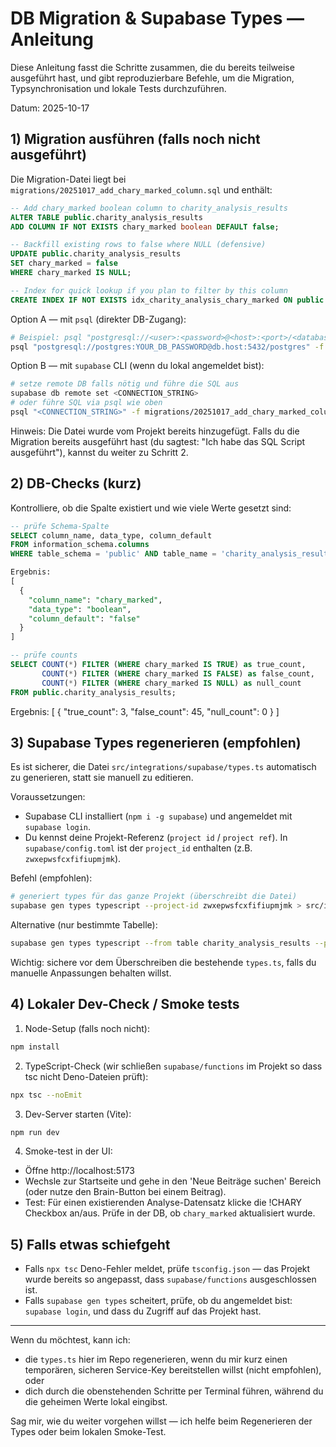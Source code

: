 # DB Migration & Supabase Types — Anleitung

Diese Anleitung fasst die Schritte zusammen, die du bereits teilweise ausgeführt hast, und gibt reproduzierbare Befehle, um die Migration, Typsynchronisation und lokale Tests durchzuführen.

Datum: 2025-10-17

## 1) Migration ausführen (falls noch nicht ausgeführt)
Die Migration-Datei liegt bei `migrations/20251017_add_chary_marked_column.sql` und enthält:

```sql
-- Add chary_marked boolean column to charity_analysis_results
ALTER TABLE public.charity_analysis_results
ADD COLUMN IF NOT EXISTS chary_marked boolean DEFAULT false;

-- Backfill existing rows to false where NULL (defensive)
UPDATE public.charity_analysis_results
SET chary_marked = false
WHERE chary_marked IS NULL;

-- Index for quick lookup if you plan to filter by this column
CREATE INDEX IF NOT EXISTS idx_charity_analysis_chary_marked ON public.charity_analysis_results (chary_marked);
```

Option A — mit `psql` (direkter DB-Zugang):
```bash
# Beispiel: psql "postgresql://<user>:<password>@<host>:<port>/<database>" -f migrations/20251017_add_chary_marked_column.sql
psql "postgresql://postgres:YOUR_DB_PASSWORD@db.host:5432/postgres" -f migrations/20251017_add_chary_marked_column.sql
```

Option B — mit `supabase` CLI (wenn du lokal angemeldet bist):
```bash
# setze remote DB falls nötig und führe die SQL aus
supabase db remote set <CONNECTION_STRING>
# oder führe SQL via psql wie oben
psql "<CONNECTION_STRING>" -f migrations/20251017_add_chary_marked_column.sql
```

Hinweis: Die Datei wurde vom Projekt bereits hinzugefügt. Falls du die Migration bereits ausgeführt hast (du sagtest: "Ich habe das SQL Script ausgeführt"), kannst du weiter zu Schritt 2.

## 2) DB-Checks (kurz)
Kontrolliere, ob die Spalte existiert und wie viele Werte gesetzt sind:

```sql
-- prüfe Schema-Spalte
SELECT column_name, data_type, column_default
FROM information_schema.columns
WHERE table_schema = 'public' AND table_name = 'charity_analysis_results' AND column_name = 'chary_marked';

Ergebnis:
[
  {
    "column_name": "chary_marked",
    "data_type": "boolean",
    "column_default": "false"
  }
]

-- prüfe counts
SELECT COUNT(*) FILTER (WHERE chary_marked IS TRUE) as true_count,
       COUNT(*) FILTER (WHERE chary_marked IS FALSE) as false_count,
       COUNT(*) FILTER (WHERE chary_marked IS NULL) as null_count
FROM public.charity_analysis_results;
```
Ergebnis:
[
  {
    "true_count": 3,
    "false_count": 45,
    "null_count": 0
  }
]

## 3) Supabase Types regenerieren (empfohlen)
Es ist sicherer, die Datei `src/integrations/supabase/types.ts` automatisch zu generieren, statt sie manuell zu editieren.

Voraussetzungen:
- Supabase CLI installiert (`npm i -g supabase`) und angemeldet mit `supabase login`.
- Du kennst deine Projekt-Referenz (`project id` / `project ref`). In `supabase/config.toml` ist der `project_id` enthalten (z.B. `zwxepwsfcxfifiupmjmk`).

Befehl (empfohlen):
```bash
# generiert types für das ganze Projekt (überschreibt die Datei)
supabase gen types typescript --project-id zwxepwsfcxfifiupmjmk > src/integrations/supabase/types.ts
```

Alternative (nur bestimmte Tabelle):
```bash
supabase gen types typescript --from table charity_analysis_results --project-id zwxepwsfcxfifiupmjmk > src/integrations/supabase/types.ts
```

Wichtig: sichere vor dem Überschreiben die bestehende `types.ts`, falls du manuelle Anpassungen behalten willst.

## 4) Lokaler Dev-Check / Smoke tests
1. Node-Setup (falls noch nicht):
```bash
npm install
```
2. TypeScript-Check (wir schließen `supabase/functions` im Projekt so dass tsc nicht Deno-Dateien prüft):
```bash
npx tsc --noEmit
```
3. Dev-Server starten (Vite):
```bash
npm run dev
```
4. Smoke-test in der UI:
- Öffne http://localhost:5173
- Wechsle zur Startseite und gehe in den 'Neue Beiträge suchen' Bereich (oder nutze den Brain-Button bei einem Beitrag).
- Test: Für einen existierenden Analyse-Datensatz klicke die !CHARY Checkbox an/aus. Prüfe in der DB, ob `chary_marked` aktualisiert wurde.

## 5) Falls etwas schiefgeht
- Falls `npx tsc` Deno-Fehler meldet, prüfe `tsconfig.json` — das Projekt wurde bereits so angepasst, dass `supabase/functions` ausgeschlossen ist.
- Falls `supabase gen types` scheitert, prüfe, ob du angemeldet bist: `supabase login`, und dass du Zugriff auf das Projekt hast.

---
Wenn du möchtest, kann ich:
- die `types.ts` hier im Repo regenerieren, wenn du mir kurz einen temporären, sicheren Service-Key bereitstellen willst (nicht empfohlen), oder
- dich durch die obenstehenden Schritte per Terminal führen, während du die geheimen Werte lokal eingibst.

Sag mir, wie du weiter vorgehen willst — ich helfe beim Regenerieren der Types oder beim lokalen Smoke-Test.